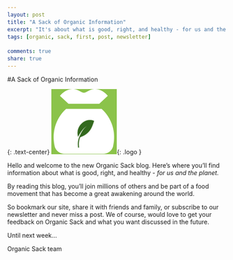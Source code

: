 ```yaml
---
layout: post
title: "A Sack of Organic Information"
excerpt: "It's about what is good, right, and healthy - for us and the planet."
tags: [organic, sack, first, post, newsletter]

comments: true
share: true
---
```


#A Sack of Organic Information

{: .text-center}
![OrganicSack logo](/img/sack-logo.png){: .logo }

Hello and welcome to the new Organic Sack blog.  Here’s where you’ll find information about what is good, right, and healthy - *for us and the planet.*  

By reading this blog, you’ll join millions of others and be part of a food movement that has become a great awakening around the world.

So bookmark our site, share it with friends and family, or subscribe to our newsletter and never miss a post.  We of course, would love to get your feedback on Organic Sack and what you want discussed in the future.   

Until next week...

Organic Sack team
